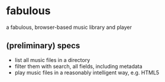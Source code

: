 fabulous
========

a fabulous, browser-based music library and player

## (preliminary) specs
- list all music files in a directory
- filter them with search, all fields, including metadata
- play music files in a reasonably intelligent way, e.g. HTML5 
